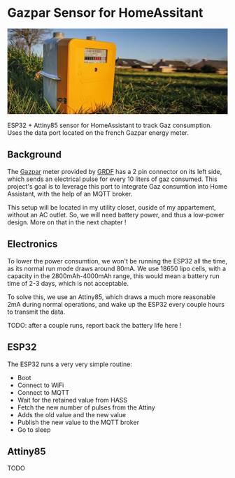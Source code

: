 # Gazpar Sensor for HomeAssitant

![foo](/img/gazpar.jpg "title")

ESP32 + Attiny85 sensor for HomeAssistant to track Gaz consumption. Uses the data port located on the french Gazpar energy meter.

## Background

The [Gazpar](https://particuliers.engie.fr/economies-energie/conseils-economies-energie/conseils-gazpar/gazpar-compteur-gaz-communiquant.html) meter provided by [GRDF](https://www.grdf.fr/) has a 2 pin connector on its left side, which sends an electrical pulse for every 10 liters of gaz consumed. This project's goal is to leverage this port to integrate Gaz consumtion into Home Assistant, with the help of an MQTT broker.

This setup will be located in my utility closet, ouside of my appartement, without an AC outlet. So, we will need battery power, and thus a low-power design. More on that in the next chapter !

## Electronics

To lower the power consumtion, we won't be running the ESP32 all the time, as its normal run mode draws around 80mA. We use 18650 lipo cells, with a capacity in the 2800mAh-4000mAh range, this would mean a battery run time of 2-3 days, which is not acceptable.

To solve this, we use an Attiny85, which draws a much more reasonable 2mA during normal operations, and wake up the ESP32 every couple hours to transmit the data.

TODO: after a couple runs, report back the battery life here !

## ESP32

The ESP32 runs a very very simple routine: 

 - Boot
 - Connect to WiFi
 - Connect to MQTT
 - Wait for the retained value from HASS
 - Fetch the new number of pulses from the Attiny
 - Adds the old value and the new value
 - Publish the new value to the MQTT broker
 - Go to sleep

## Attiny85

TODO
